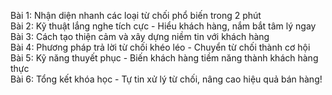 Bài 1: Nhận diện nhanh các loại từ chối phổ biến trong 2 phút  
Bài 2: Kỹ thuật lắng nghe tích cực - Hiểu khách hàng, nắm bắt tâm lý ngay  
Bài 3: Cách tạo thiện cảm và xây dựng niềm tin với khách hàng  
Bài 4: Phương pháp trả lời từ chối khéo léo - Chuyển từ chối thành cơ hội  
Bài 5: Kỹ năng thuyết phục - Biến khách hàng tiềm năng thành khách hàng thực  
Bài 6: Tổng kết khóa học - Tự tin xử lý từ chối, nâng cao hiệu quả bán hàng!